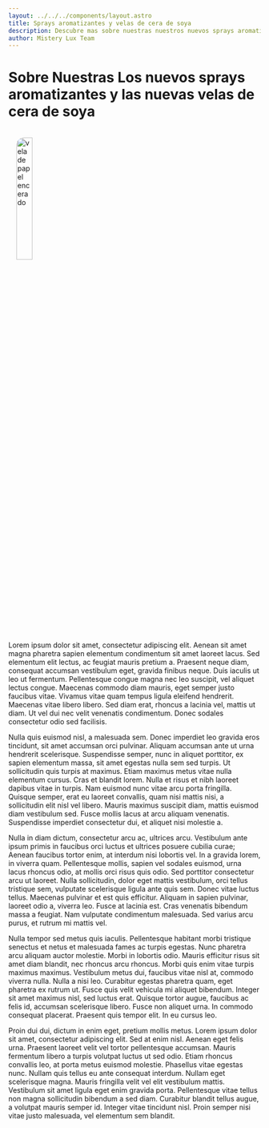 ```yaml
---
layout: ../../../components/layout.astro
title: Sprays aromatizantes y velas de cera de soya
description: Descubre mas sobre nuestras nuestros nuevos sprays aromatizantes disponibles en diferentes aromas y nuestras nuevas velas hechas 100% con materiales de origen vegetal que tienen un gran numero de beneficios!
author: Mistery Lux Team
---
```


# Sobre Nuestras Los nuevos sprays aromatizantes y las nuevas velas de cera de soya

<img src="/home/spray.jpg" alt="vela de papel encerado" style='width:25%;border-radius:15px;margin:1rem;'>

Lorem ipsum dolor sit amet, consectetur adipiscing elit. Aenean sit amet magna pharetra sapien elementum condimentum sit amet laoreet lacus. Sed elementum elit lectus, ac feugiat mauris pretium a. Praesent neque diam, consequat accumsan vestibulum eget, gravida finibus neque. Duis iaculis ut leo ut fermentum. Pellentesque congue magna nec leo suscipit, vel aliquet lectus congue. Maecenas commodo diam mauris, eget semper justo faucibus vitae. Vivamus vitae quam tempus ligula eleifend hendrerit. Maecenas vitae libero libero. Sed diam erat, rhoncus a lacinia vel, mattis ut diam. Ut vel dui nec velit venenatis condimentum. Donec sodales consectetur odio sed facilisis.

Nulla quis euismod nisl, a malesuada sem. Donec imperdiet leo gravida eros tincidunt, sit amet accumsan orci pulvinar. Aliquam accumsan ante ut urna hendrerit scelerisque. Suspendisse semper, nunc in aliquet porttitor, ex sapien elementum massa, sit amet egestas nulla sem sed turpis. Ut sollicitudin quis turpis at maximus. Etiam maximus metus vitae nulla elementum cursus. Cras et blandit lorem. Nulla et risus et nibh laoreet dapibus vitae in turpis. Nam euismod nunc vitae arcu porta fringilla. Quisque semper, erat eu laoreet convallis, quam nisi mattis nisi, a sollicitudin elit nisl vel libero. Mauris maximus suscipit diam, mattis euismod diam vestibulum sed. Fusce mollis lacus at arcu aliquam venenatis. Suspendisse imperdiet consectetur dui, et aliquet nisi molestie a.

Nulla in diam dictum, consectetur arcu ac, ultrices arcu. Vestibulum ante ipsum primis in faucibus orci luctus et ultrices posuere cubilia curae; Aenean faucibus tortor enim, at interdum nisi lobortis vel. In a gravida lorem, in viverra quam. Pellentesque mollis, sapien vel sodales euismod, urna lacus rhoncus odio, at mollis orci risus quis odio. Sed porttitor consectetur arcu ut laoreet. Nulla sollicitudin, dolor eget mattis vestibulum, orci tellus tristique sem, vulputate scelerisque ligula ante quis sem. Donec vitae luctus tellus. Maecenas pulvinar et est quis efficitur. Aliquam in sapien pulvinar, laoreet odio a, viverra leo. Fusce at lacinia est. Cras venenatis bibendum massa a feugiat. Nam vulputate condimentum malesuada. Sed varius arcu purus, et rutrum mi mattis vel.

Nulla tempor sed metus quis iaculis. Pellentesque habitant morbi tristique senectus et netus et malesuada fames ac turpis egestas. Nunc pharetra arcu aliquam auctor molestie. Morbi in lobortis odio. Mauris efficitur risus sit amet diam blandit, nec rhoncus arcu rhoncus. Morbi quis enim vitae turpis maximus maximus. Vestibulum metus dui, faucibus vitae nisl at, commodo viverra nulla. Nulla a nisi leo. Curabitur egestas pharetra quam, eget pharetra ex rutrum ut. Fusce quis velit vehicula mi aliquet bibendum. Integer sit amet maximus nisl, sed luctus erat. Quisque tortor augue, faucibus ac felis id, accumsan scelerisque libero. Fusce non aliquet urna. In commodo consequat placerat. Praesent quis tempor elit. In eu cursus leo.

Proin dui dui, dictum in enim eget, pretium mollis metus. Lorem ipsum dolor sit amet, consectetur adipiscing elit. Sed at enim nisl. Aenean eget felis urna. Praesent laoreet velit vel tortor pellentesque accumsan. Mauris fermentum libero a turpis volutpat luctus ut sed odio. Etiam rhoncus convallis leo, at porta metus euismod molestie. Phasellus vitae egestas nunc. Nullam quis tellus eu ante consequat interdum. Nullam eget scelerisque magna. Mauris fringilla velit vel elit vestibulum mattis. Vestibulum sit amet ligula eget enim gravida porta. Pellentesque vitae tellus non magna sollicitudin bibendum a sed diam. Curabitur blandit tellus augue, a volutpat mauris semper id. Integer vitae tincidunt nisl. Proin semper nisi vitae justo malesuada, vel elementum sem blandit.
